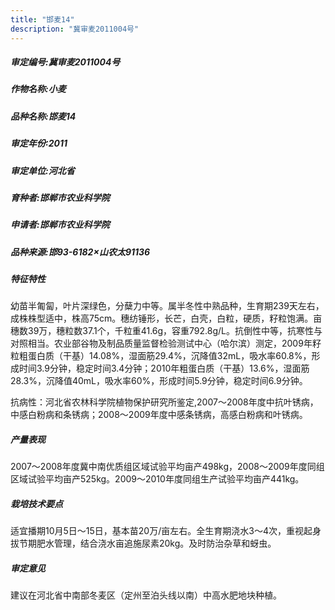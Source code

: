 ```yaml
---
title: "邯麦14"
description: "冀审麦2011004号"
---
```

##### 审定编号:冀审麦2011004号

##### 作物名称:小麦

##### 品种名称:邯麦14

##### 审定年份:2011

##### 审定单位:河北省

##### 育种者:邯郸市农业科学院

##### 申请者:邯郸市农业科学院

##### 品种来源:邯93-6182×山农太91136


##### 特征特性
幼苗半匍匐，叶片深绿色，分蘖力中等。属半冬性中熟品种，生育期239天左右，成株株型适中，株高75cm。穗纺锤形，长芒，白壳，白粒，硬质，籽粒饱满。亩穗数39万，穗粒数37.1个，千粒重41.6g，容重792.8g/L。抗倒性中等，抗寒性与对照相当。农业部谷物及制品质量监督检验测试中心（哈尔滨）测定，2009年籽粒粗蛋白质（干基）14.08%，湿面筋29.4%，沉降值32mL，吸水率60.8%，形成时间3.9分钟，稳定时间3.4分钟；2010年粗蛋白质（干基）13.6%，湿面筋28.3%，沉降值40mL，吸水率60%，形成时间5.9分钟，稳定时间6.9分钟。
抗病性：河北省农林科学院植物保护研究所鉴定,2007～2008年度中抗叶锈病，中感白粉病和条锈病；2008～2009年度中感条锈病，高感白粉病和叶锈病。

##### 产量表现
2007～2008年度冀中南优质组区域试验平均亩产498kg，2008～2009年度同组区域试验平均亩产525kg。2009～2010年度同组生产试验平均亩产441kg。

##### 栽培技术要点
适宜播期10月5日～15日，基本苗20万/亩左右。全生育期浇水3～4次，重视起身拔节期肥水管理，结合浇水亩追施尿素20kg。及时防治杂草和蚜虫。

##### 审定意见
建议在河北省中南部冬麦区（定州至泊头线以南）中高水肥地块种植。
